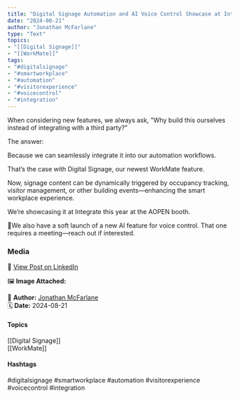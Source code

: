 ```yaml
---
title: "Digital Signage Automation and AI Voice Control Showcase at Integrate"  
date: "2024-08-21"  
author: "Jonathan McFarlane"  
type: "Text"  
topics:  
- "[[Digital Signage]]"  
- "[[WorkMate]]"    
tags:  
- "#digitalsignage"  
- "#smartworkplace"  
- "#automation"  
- "#visitorexperience"  
- "#voicecontrol"  
- "#integration" 
---
```

When considering new features, we always ask, "Why build this ourselves instead of integrating with a third party?"

The answer:  
  
Because we can seamlessly integrate it into our automation workflows.

That’s the case with Digital Signage, our newest WorkMate feature.

Now, signage content can be dynamically triggered by occupancy tracking, visitor management, or other building events—enhancing the smart workplace experience.

We’re showcasing it at Integrate this year at the AOPEN booth.

🤫We also have a soft launch of a new AI feature for voice control. That one requires a meeting—reach out if interested.

### Media

🔗 [View Post on LinkedIn](https://www.linkedin.com/feed/update/urn:li:activity:7231916562109100033)  
  
🖼 **Image Attached:**  
  
  
👤 **Author:** [Jonathan McFarlane](https://www.linkedin.com/company/placeos/)  
🗓️ **Date:** 2024-08-21

#### Topics

[[Digital Signage]]  
[[WorkMate]]  

#### Hashtags

#digitalsignage #smartworkplace #automation #visitorexperience #voicecontrol #integration